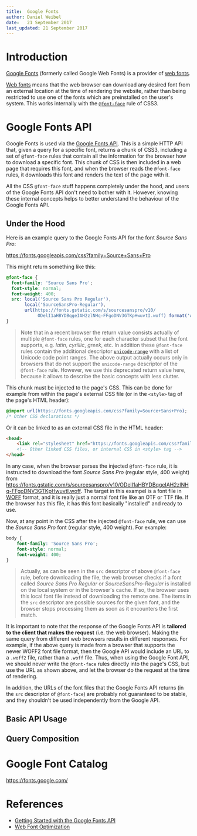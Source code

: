 ```yaml
---
title:  Google Fonts
author: Daniel Weibel
date:   21 September 2017
last_updated: 21 September 2017
---
```


# Introduction

[Google Fonts](https://developers.google.com/fonts/) (formerly called Google Web Fonts) is a provider of [web fonts](https://de.wikipedia.org/wiki/Webtypografie). 

[Web fonts](https://de.wikipedia.org/wiki/Webtypografie) means that the web browser can download any desired font from an external location at the time of rendering the website, rather than being restricted to use one of the fonts which are preinstalled on the user's system. This works internally with the [`@font-face`](https://www.w3.org/TR/css-fonts-3/#font-resources) rule of CSS3.

# Google Fonts API

Google Fonts is used via the [Google Fonts API](https://developers.google.com/fonts/docs/getting_started). This is a simple HTTP API that, given a query for a specific font, returns a chunk of CSS3, including a set of `@font-face` rules that contain all the information for the browser how to download a specific font. This chunk of CSS is then included in a web page that requires this font, and when the browser reads the `@font-face` rules, it downloads this font and renders the text of the page with it.

All the CSS `@font-face` stuff happens completely under the hood, and users of the Google Fonts API don't need to bother with it. However, knowing these internal concepts helps to better understand the behaviour of the Google Fonts API.

## Under the Hood

Here is an example query to the Google Fonts API for the font *Source Sans Pro*:

<https://fonts.googleapis.com/css?family=Source+Sans+Pro>

This might return something like this:

~~~css
@font-face {
  font-family: 'Source Sans Pro';
  font-style: normal;
  font-weight: 400;
  src: local('Source Sans Pro Regular'),
       local('SourceSansPro-Regular'),
       url(https://fonts.gstatic.com/s/sourcesanspro/v10/
            ODelI1aHBYDBqgeIAH2zlNHq-FFgoDNV3GTKpHwuvtI.woff) format('woff');
}
~~~

> Note that in a recent browser the return value consists actually of multiple `@font-face` rules, one for each character subset that the font supports, e.g. *latin*, *cyrillic*, *greek*, etc. In addition these `@font-face` rules contain the additional descriptor [`unicode-range`](https://www.w3.org/TR/css-fonts-3/#unicode-range-desc) with a list of Unicode code point ranges. The above output actually occurs only in browsers that do not support the `unicode-range` descriptor of the `@font-face` rule. However, we use this deprecated return value here, because it allows to describe the basic concepts with less clutter.

This chunk must be injected to the page's CSS. This can be done for example from within the page's external CSS file (or in the `<style>` tag of the page's HTML header):

~~~css
@import url(https://fonts.googleapis.com/css?family=Source+Sans+Pro);
/* Other CSS declarations */
~~~

Or it can be linked to as an external CSS file in the HTML header:

~~~html
<head>
    <link rel="stylesheet" href="https://fonts.googleapis.com/css?family=Source+Sans+Pro">
    <!-- Other linked CSS files, or internal CSS in <style> tag -->
</head>
~~~

In any case, when the browser parses the injected `@font-face` rule, it is instructed to download the font *Source Sans Pro* (regular style, 400 weight) from <https://fonts.gstatic.com/s/sourcesanspro/v10/ODelI1aHBYDBqgeIAH2zlNHq-FFgoDNV3GTKpHwuvtI.woff>. The target in this exampel is a font file in [WOFF](https://en.wikipedia.org/wiki/Web_Open_Font_Format) format, and it is really just a normal font file like an OTF or TTF file. If the browser has this file, it has this font basically "installed" and ready to use.

Now, at any point in the CSS after the injected `@font-face` rule, we can use the *Source Sans Pro* font (regular style, 400 weight). For example:

~~~css
body {
    font-family: 'Source Sans Pro';
    font-style: normal;
    font-weight: 400;
}
~~~

> Actually, as can be seen in the `src` descriptor of above `@font-face` rule, before downloading the file, the web browser checks if a font called *Source Sans Pro Regular* or *SourceSansPro-Regular* is installed on the local system or in the browser's cache. If so, the browser uses this local font file instead of downloading the remote one. The items in the `src` descriptor are possible sources for the given font, and the browser stops processing them as soon as it encounters the first match.

It is important to note that the response of the Google Fonts API is **tailored to the client that makes the request** (i.e. the web browser). Making the same query from different web browsers results in different responses. For example, if the above query is made from a browser that supports the newer WOFF2 font file format, then the Google API would include an URL to a `.woff2` file, rather than a `.woff` file. Thus, when using the Google Font API, we should never write the `@font-face` rules directly into the page's CSS, but use the URL as shown above, and let the browser do the request at the time of rendering.

In addition, the URLs of the font files that the Google Fonts API returns (in the `src` descriptor of `@font-face`) are probably not guaranteed to be stable, and they shouldn't be used independently from the Google API.

## Basic API Usage

    

## Query Composition

# Google Font Catalog

<https://fonts.google.com/>


# References

- [Getting Started with the Google Fonts API](https://developers.google.com/fonts/docs/getting_started)
- [Web Font Optimization](https://developers.google.com/web/fundamentals/performance/optimizing-content-efficiency/webfont-optimization)
